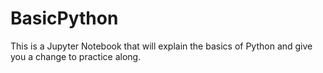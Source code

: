 # BasicPython
This is a Jupyter Notebook that will explain the basics of Python and give you a change to practice along.
